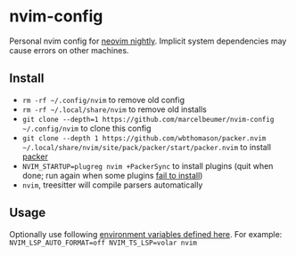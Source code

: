 # nvim-config

Personal nvim config for [neovim nightly](https://github.com/marcelbeumer/neovim). Implicit system dependencies may cause errors on other machines.

## Install

- `rm -rf ~/.config/nvim` to remove old config
- `rm -rf ~/.local/share/nvim` to remove old installs
- `git clone --depth=1 https://github.com/marcelbeumer/nvim-config ~/.config/nvim` to clone this config
- `git clone --depth 1 https://github.com/wbthomason/packer.nvim ~/.local/share/nvim/site/pack/packer/start/packer.nvim` to install [packer](https://github.com/wbthomason/packer.nvim)
- `NVIM_STARTUP=plugreg nvim +PackerSync` to install plugins (quit when done; run again when some plugins [fail to install](https://github.com/wbthomason/packer.nvim/issues/897))
- `nvim`, treesitter will compile parsers automatically

## Usage

Optionally use following [environment variables defined here](./lua/conf/env.lua). For example: `NVIM_LSP_AUTO_FORMAT=off NVIM_TS_LSP=volar nvim`
